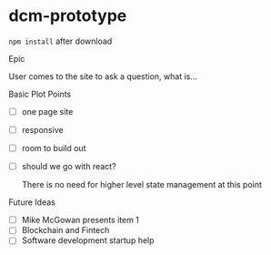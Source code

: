 # dcm-prototype

`npm install` after download

Epic

User comes to the site to ask a question, what is...

Basic Plot Points

- [ ] one page site
- [ ] responsive
- [ ] room to build out
- [ ] should we go with react?

   There is no need for higher level state management at this point

Future Ideas

- [ ] Mike McGowan presents item 1
- [ ] Blockchain and Fintech
- [ ] Software development startup help
